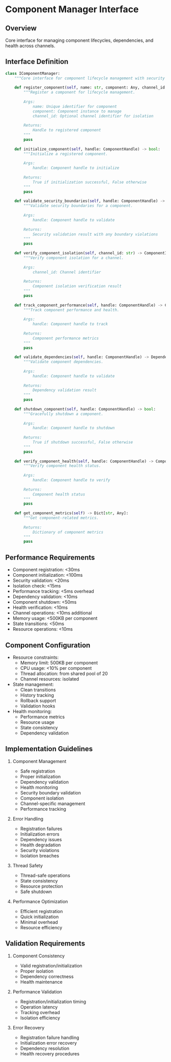 # Component Manager Interface

## Overview
Core interface for managing component lifecycles, dependencies, and health across channels.

## Interface Definition
```python
class IComponentManager:
    """Core interface for component lifecycle management with security and monitoring."""
    
    def register_component(self, name: str, component: Any, channel_id: Optional[str] = None) -> ComponentHandle:
        """Register a component for lifecycle management.
        
        Args:
            name: Unique identifier for component
            component: Component instance to manage
            channel_id: Optional channel identifier for isolation
            
        Returns:
            Handle to registered component
        """
        pass
        
    def initialize_component(self, handle: ComponentHandle) -> bool:
        """Initialize a registered component.
        
        Args:
            handle: Component handle to initialize
            
        Returns:
            True if initialization successful, False otherwise
        """
        pass
        
    def validate_security_boundaries(self, handle: ComponentHandle) -> SecurityValidationResult:
        """Validate security boundaries for a component.
        
        Args:
            handle: Component handle to validate
            
        Returns:
            Security validation result with any boundary violations
        """
        pass
        
    def verify_component_isolation(self, channel_id: str) -> ComponentIsolationResult:
        """Verify component isolation for a channel.
        
        Args:
            channel_id: Channel identifier
            
        Returns:
            Component isolation verification result
        """
        pass
        
    def track_component_performance(self, handle: ComponentHandle) -> ComponentMetrics:
        """Track component performance and health.
        
        Args:
            handle: Component handle to track
            
        Returns:
            Component performance metrics
        """
        pass
        
    def validate_dependencies(self, handle: ComponentHandle) -> DependencyValidationResult:
        """Validate component dependencies.
        
        Args:
            handle: Component handle to validate
            
        Returns:
            Dependency validation result
        """
        pass
        
    def shutdown_component(self, handle: ComponentHandle) -> bool:
        """Gracefully shutdown a component.
        
        Args:
            handle: Component handle to shutdown
            
        Returns:
            True if shutdown successful, False otherwise
        """
        pass
        
    def verify_component_health(self, handle: ComponentHandle) -> ComponentHealth:
        """Verify component health status.
        
        Args:
            handle: Component handle to verify
            
        Returns:
            Component health status
        """
        pass
        
    def get_component_metrics(self) -> Dict[str, Any]:
        """Get component-related metrics.
        
        Returns:
            Dictionary of component metrics
        """
        pass
```

## Performance Requirements

- Component registration: <30ms
- Component initialization: <100ms
- Security validation: <20ms
- Isolation check: <15ms
- Performance tracking: <5ms overhead
- Dependency validation: <10ms
- Component shutdown: <50ms
- Health verification: <10ms
- Channel operations: <10ms additional
- Memory usage: <500KB per component
- State transitions: <50ms
- Resource operations: <10ms

## Component Configuration

- Resource constraints:
  - Memory limit: 500KB per component
  - CPU usage: <10% per component
  - Thread allocation: from shared pool of 20
  - Channel resources: isolated
- State management:
  - Clean transitions
  - History tracking
  - Rollback support
  - Validation hooks
- Health monitoring:
  - Performance metrics
  - Resource usage
  - State consistency
  - Dependency validation

## Implementation Guidelines

1. Component Management
   - Safe registration
   - Proper initialization
   - Dependency validation
   - Health monitoring
   - Security boundary validation
   - Component isolation
   - Channel-specific management
   - Performance tracking

2. Error Handling
   - Registration failures
   - Initialization errors
   - Dependency issues
   - Health degradation
   - Security violations
   - Isolation breaches

3. Thread Safety
   - Thread-safe operations
   - State consistency
   - Resource protection
   - Safe shutdown

4. Performance Optimization
   - Efficient registration
   - Quick initialization
   - Minimal overhead
   - Resource efficiency

## Validation Requirements

1. Component Consistency
   - Valid registration/initialization
   - Proper isolation
   - Dependency correctness
   - Health maintenance

2. Performance Validation
   - Registration/initialization timing
   - Operation latency
   - Tracking overhead
   - Isolation efficiency

3. Error Recovery
   - Registration failure handling
   - Initialization error recovery
   - Dependency resolution
   - Health recovery procedures
